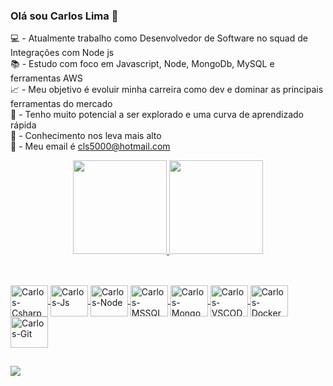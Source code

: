 ### Olá sou Carlos Lima  👋

💻 - Atualmente trabalho como Desenvolvedor de Software no squad de Integrações com Node js</br>
📚 - Estudo com foco em  Javascript, Node, MongoDb, MySQL e ferramentas AWS</br>
📈 - Meu objetivo é evoluir minha carreira como dev e dominar as principais ferramentas do mercado</br>
🥇 - Tenho muito potencial a ser explorado e uma curva de aprendizado rápida</br>
🚀 - Conhecimento nos leva mais alto</br>
📧 - Meu email é cls5000@hotmail.com</br>

<div align="center">
  <a href="https://github.com/cls5000">
  <img height="150em" src="https://github-readme-stats.vercel.app/api?username=cls5000&show_icons=true&theme=dracula&include_all_commits=true&count_private=true"/>
  <img height="150em" src="https://github-readme-stats.vercel.app/api/top-langs/?username=cls5000&layout=compact&langs_count=7&theme=dracula"/>
</div>

  ##
  
<div style="display: inline_block"><br>
  <img align="center" alt="Carlos-Csharp" height="50" width="60" src="https://cdn.jsdelivr.net/gh/devicons/devicon/icons/csharp/csharp-original.svg" />
  <img align="center" alt="Carlos-Js" height="50" width="60" src="https://cdn.jsdelivr.net/gh/devicons/devicon/icons/javascript/javascript-original.svg"/> 
  <img align="center" alt="Carlos-Node" height="50" width="60" src="https://cdn.jsdelivr.net/gh/devicons/devicon/icons/nodejs/nodejs-original-wordmark.svg" />
  <img align="center" alt="Carlos-MSSQL" height="50" width="60" src="https://cdn.jsdelivr.net/gh/devicons/devicon/icons/microsoftsqlserver/microsoftsqlserver-plain-wordmark.svg" />
  <img align="center" alt="Carlos-Mongo" height="50" width="60" src="https://cdn.jsdelivr.net/gh/devicons/devicon/icons/mongodb/mongodb-original-wordmark.svg" />
  <img align="center" alt="Carlos-VSCODE" height="50" width="60" src="https://cdn.jsdelivr.net/gh/devicons/devicon/icons/vscode/vscode-original-wordmark.svg" />
  <img align="center" alt="Carlos-Docker" height="50" width="60" src="https://cdn.jsdelivr.net/gh/devicons/devicon/icons/docker/docker-original-wordmark.svg" />
  <img align="center" alt="Carlos-Git" height="50" width="60" src="https://cdn.jsdelivr.net/gh/devicons/devicon/icons/github/github-original-wordmark.svg" />
  </div>
  
  ##
  
  <div> 
 
  <a href="https://www.linkedin.com/in/carlos-alberto-de-lima-14a59333/" target="_blank"><img src="https://img.shields.io/badge/-LinkedIn-%230077B5?style=for-the-badge&logo=linkedin&logoColor=white" target="_blank"></a> 
 
  
 
</div>
